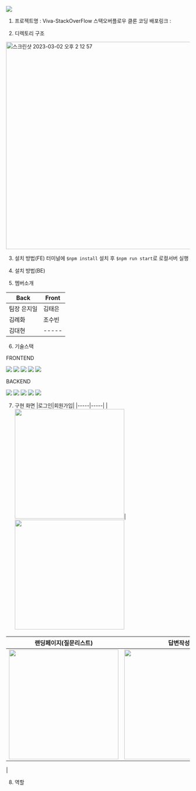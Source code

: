 <img src="https://capsule-render.vercel.app/api?type=waving&color=auto&height=200&section=header&text=Viva-StackOverFlow&fontSize=90" />

1. 프로젝트명 : Viva-StackOverFlow
스택오버플로우 클론 코딩
배포링크 : 


2. 디렉토리 구조


<img width="567" alt="스크린샷 2023-03-02 오후 2 12 57" src="https://user-images.githubusercontent.com/115081038/222337101-4803f536-26b2-47c0-bda4-529929ba14e5.png">


3. 설치 방법(FE)
터미널에 `$npm install` 설치 후
`$npm run start`로 로컬서버 실행

4. 설치 방법(BE)

5. 멤버소개

|Back|Front|
|-----|-----|
|팀장 은지일|김태은|
|김례화|조수빈|
|김대현|-----|

6. 기술스택

FRONTEND
<div>
	<img src="https://img.shields.io/badge/React-61DAFB?style=flat&logo=React&logoColor=white" />
	<img src="https://img.shields.io/badge/StyledComponent-DB7093?style=flat&logo=StyledComponent&logoColor=white" />
	<img src="https://img.shields.io/badge/Axios-5A29E4?style=flat&logo=Axios&logoColor=white" />
	<img src="https://img.shields.io/badge/Prettier-F7B93E?style=flat&logo=Prettier&logoColor=white" />
	<img src="https://img.shields.io/badge/ESLint-4B32C3?style=flat&logo=ESLint&logoColor=white" />
</div>

BACKEND
<div>
	<img src="https://img.shields.io/badge/React-61DAFB?style=flat&logo=React&logoColor=white" />
	<img src="https://img.shields.io/badge/StyledComponent-DB7093?style=flat&logo=StyledComponent&logoColor=white" />
	<img src="https://img.shields.io/badge/Axios-5A29E4?style=flat&logo=Axios&logoColor=white" />
	<img src="https://img.shields.io/badge/Prettier-F7B93E?style=flat&logo=Prettier&logoColor=white" />
	<img src="https://img.shields.io/badge/ESLint-4B32C3?style=flat&logo=ESLint&logoColor=white" />
</div>

7. 구현 화면
|로그인|회원가입|
|-----|-----|
|<img width="300px" src="https://user-images.githubusercontent.com/77859683/222396083-d032310c-a8dc-4978-b59c-17a68e820459.JPG"/>|<img width="300px" src="https://user-images.githubusercontent.com/77859683/222396399-2eab332a-b590-4d57-9abe-0d68e5e75f26.JPG"/>

|랜딩페이지(질문리스트)|답변작성|
|-----|-----|
|<img width="300px" src="https://user-images.githubusercontent.com/77859683/222396613-34d75aac-3b81-4fad-8fc9-e45675cff71c.JPG"/>|<img width="300px" src="https://user-images.githubusercontent.com/77859683/222396755-63c28755-dab6-4a16-97e5-22e2d186728e.JPG"/>
|


8. 역할
